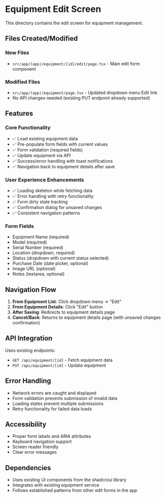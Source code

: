 # Equipment Edit Screen

This directory contains the edit screen for equipment management.

## Files Created/Modified

### New Files
- `src/app/(app)/equipment/[id]/edit/page.tsx` - Main edit form component

### Modified Files
- `src/app/(app)/equipment/page.tsx` - Updated dropdown menu Edit link
- No API changes needed (existing PUT endpoint already supported)

## Features

### Core Functionality
- ✅ Load existing equipment data
- ✅ Pre-populate form fields with current values
- ✅ Form validation (required fields)
- ✅ Update equipment via API
- ✅ Success/error handling with toast notifications
- ✅ Navigation back to equipment details after save

### User Experience Enhancements
- ✅ Loading skeleton while fetching data
- ✅ Error handling with retry functionality
- ✅ Form dirty state tracking
- ✅ Confirmation dialog for unsaved changes
- ✅ Consistent navigation patterns

### Form Fields
- Equipment Name (required)
- Model (required)
- Serial Number (required)
- Location (dropdown, required)
- Status (dropdown with current status selected)
- Purchase Date (date picker, optional)
- Image URL (optional)
- Notes (textarea, optional)

## Navigation Flow

1. **From Equipment List**: Click dropdown menu → "Edit"
2. **From Equipment Details**: Click "Edit" button
3. **After Saving**: Redirects to equipment details page
4. **Cancel/Back**: Returns to equipment details page (with unsaved changes confirmation)

## API Integration

Uses existing endpoints:
- `GET /api/equipment/[id]` - Fetch equipment data
- `PUT /api/equipment/[id]` - Update equipment

## Error Handling

- Network errors are caught and displayed
- Form validation prevents submission of invalid data
- Loading states prevent multiple submissions
- Retry functionality for failed data loads

## Accessibility

- Proper form labels and ARIA attributes
- Keyboard navigation support
- Screen reader friendly
- Clear error messages

## Dependencies

- Uses existing UI components from the shadcn/ui library
- Integrates with existing equipment service
- Follows established patterns from other edit forms in the app
